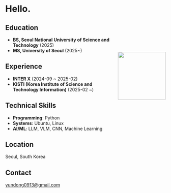 <h1 align="left">Hello.</h1>

<img align="right" src="https://github.com/user-attachments/assets/f2a438d3-e82a-45be-95bd-336920aa5016" width="150" style="margin-top: 100px;">

## Education
- **BS, Seoul National University of Science and Technology** (2025)
- **MS, University of Seoul** (2025~)

## Experience
- **INTER X** (2024-09 ~ 2025-02)
- **KISTI (Korea Institute of Science and Technology Information)** (2025-02 ~)

## Technical Skills
- **Programming**: Python
- **Systems**: Ubuntu, Linux
- **AI/ML**: LLM, VLM, CNN, Machine Learning

## Location
Seoul, South Korea

## Contact
yundong0913@gmail.com
